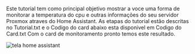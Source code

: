 Este tutorial tem como principal objetivo mostrar a voce uma forma de monitorar a temperatura do cpu e outras informações do seu servidor Proxmox atraves do Home Assistant.
As etapas do tutorial estão descritas no Tutorial.txt e o Codigo do card abaixo esta disponivel em Codigo do Card.txt
Com o card de monitoramento pronto temos este resultado.


![tela home assistant](https://user-images.githubusercontent.com/78700759/183754982-367427dd-b10e-476e-8d99-bd416f42bc08.png)
